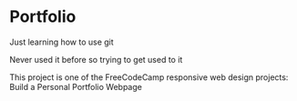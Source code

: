 # Portfolio
Just learning how to use git

Never used it before so trying to get used to it


This project is one of the FreeCodeCamp responsive web design projects: Build a Personal Portfolio Webpage
